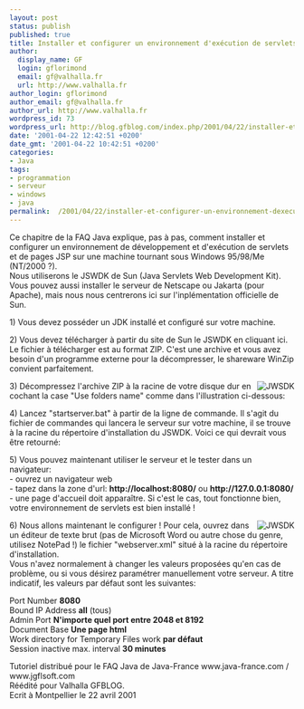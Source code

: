 ```yaml
---
layout: post
status: publish
published: true
title: Installer et configurer un environnement d'exécution de servlets/JSP sous Windows
author:
  display_name: GF
  login: gflorimond
  email: gf@valhalla.fr
  url: http://www.valhalla.fr
author_login: gflorimond
author_email: gf@valhalla.fr
author_url: http://www.valhalla.fr
wordpress_id: 73
wordpress_url: http://blog.gfblog.com/index.php/2001/04/22/installer-et-configurer-un-environnement-dexecution-de-servletsjsp-sous-windows/
date: '2001-04-22 12:42:51 +0200'
date_gmt: '2001-04-22 10:42:51 +0200'
categories:
- Java
tags:
- programmation
- serveur
- windows
- java
permalink:  /2001/04/22/installer-et-configurer-un-environnement-dexecution-de-servletsjsp-sous-windows/
---
```

<p>Ce chapitre de la FAQ Java explique, pas &agrave; pas, comment installer et configurer un environnement de d&eacute;veloppement et d'ex&eacute;cution de servlets et de pages JSP sur une machine tournant sous Windows 95/98/Me (NT/2000 ?).<br />
Nous utiliserons le JSWDK de Sun (Java Servlets Web Development Kit). Vous pouvez aussi installer le serveur de Netscape ou Jakarta (pour Apache), mais nous nous centrerons ici sur l'inpl&eacute;mentation officielle de Sun.</p>
<p>1) Vous devez poss&eacute;der un JDK install&eacute; et configur&eacute; sur votre machine. </p>
<p>2) Vous devez t&eacute;l&eacute;charger &agrave; partir du site de Sun le JSWDK en cliquant ici. Le fichier &agrave; t&eacute;l&eacute;charger est au format ZIP. C'est une archive et vous avez besoin d'un programme externe pour la d&eacute;compresser, le shareware WinZip convient parfaitement.</p>
<p><img align="right" alt="JWSDK" src="./ressources/java/old/faq/install_jwsdk/install_jwsdk1.jpg" /></p>
<p>3) D&eacute;compressez l'archive ZIP &agrave; la racine de votre disque dur en cochant la case &quot;Use folders name&quot; comme dans l'illustration ci-dessous:</p>
<p>4) Lancez &quot;startserver.bat&quot; &agrave; partir de la ligne de commande. Il s'agit du fichier de commandes qui lancera le serveur sur votre machine, il se trouve &agrave; la racine du r&eacute;pertoire d'installation du JSWDK. Voici ce qui devrait vous &ecirc;tre retourn&eacute;:</p>
<p>5) Vous pouvez maintenant utiliser le serveur et le tester dans un navigateur:<br />
  - ouvrez un navigateur web<br />
  - tapez dans la zone d'url: <strong>http://localhost:8080/</strong> ou <strong>http://127.0.0.1:8080/</strong><br />
  - une page d'accueil doit appara&icirc;tre. Si c'est le cas, tout fonctionne bien, votre environnement de servlets est bien install&eacute; !</p>
<p><img align="right" alt="JWSDK" src="./ressources/java/old/faq/install_jwsdk/install_jwsdk2.jpg" /></p>
<p>6) Nous allons maintenant le configurer ! Pour cela, ouvrez dans un &eacute;diteur de texte brut (pas de Microsoft Word ou autre chose du genre, utilisez NotePad !) le fichier &quot;webserver.xml&quot; situ&eacute; &agrave; la racine du r&eacute;pertoire d'installation.<br />
  Vous n'avez normalement &agrave; changer les valeurs propos&eacute;es qu'en cas de probl&egrave;me, ou si vous d&eacute;sirez param&eacute;trer manuellement votre serveur. A titre indicatif, les valeurs par d&eacute;faut sont les suivantes:</p>
<p>Port Number	<strong>8080</strong><br />
  Bound IP Address	<strong>all</strong> (tous)<br />
  Admin Port	<strong>N'importe quel port entre 2048 et 8192</strong><br />
  Document Base	<strong>Une page html</strong><br />
  Work directory for Temporary Files	work <strong>par d&eacute;faut</strong><br />
  Session inactive max. interval	<strong>30 minutes</strong></p>
<p>  Tutoriel distribu&eacute; pour le FAQ Java de Java-France www.java-france.com / www.jgflsoft.com<br />
  R&eacute;&eacute;dit&eacute; pour Valhalla GFBLOG. <br />
  Ecrit &agrave; Montpellier le 22 avril 2001</p>
